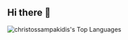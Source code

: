## Hi there 👋

![christossampakidis's Top Languages](https://github-readme-stats.vercel.app/api/top-langs/?username=christossampakidis&theme=vue-dark&show_icons=true&hide_border=true&layout=compact)
